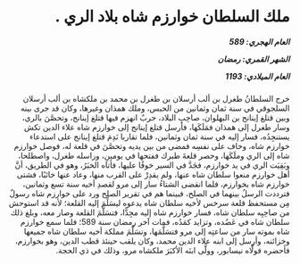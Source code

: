<h1 dir="rtl">ملك السلطان خوارزم شاه بلاد الري .</h1>

<h5 dir="rtl">العام الهجري:  589

الشهر القمري: رمضان

العام الميلادي: 1193</h5>

<p dir="rtl">خرج السلطانُ طغرل بن ألب أرسلان بن طغرل بن محمد بن ملكشاه بن ألب أرسلان السلجوقي في سنة ثمان وثمانين من الحبس، وملك همذان وغيرها، وكان قد جرى بينه وبين قتلغ إينانج بن البهلوان، صاحِبِ البلاد، حربٌ انهزم فيها قتلغ إينانج، وتحصَّنَ بالري، وسار طغرل إلى همذان فمَلَكَها، فأرسل قتلغ إينانج إلى خوارزم شاه علاء الدين تكش يستنجِدُه، فسار إليه في سنة ثمان وثمانين، فلما تقاربا نَدِمَ قتلغ إينانج على استدعاء خوارزم شاه، وخاف على نفسِه فمضى من بين يديه وتحصَّنَ في قلعة له، فوصل خوارزم شاه إلى الري وملَكَها، وحصر قلعةَ طبرك ففتحها في يومينِ، وراسله طغرل، واصطلحا، وبَقِيَت الري في يد خوارزم، فجَدَّ في السير خوفًا عليها، فأتاه الخبَرُ، وهو في الطريق، أنَّ أهل خوارزم منعوا سلطان شاه عنها، ولم يقدِرْ على القرب منها، وعاد عنها خائبًا، فشتى خوارزم شاه بخوارزم، فلما انقضى الشتاءُ سار إلى مرو لقصدِ أخيه سنة تسع وثمانين، فترددت الرسلُ بينهما في الصلح، فبينما هم في تقرير الصلح ورد على خوارزم شاه رسولٌ مِن مستحفظ قلعة سرخس لأخيه سلطان شاه يدعوه ليسَلِّمَ إليه القلعة؛ لأنه قد استوحش من صاحِبِه سلطان شاه، فسار خوارزم شاه إليه مجِدًّا، فتسَلَّمَ القلعة وصار معه، وبلغ ذلك سلطان شاه في عَضُده، وتزايد كمَدُه، فمات آخر رمضان سنة 589؛ فلما سمع خوارزم شاه بموته سار من ساعتِه إلى مرو فتسَلَّمَها، وتسَلَّمَ مملكة أخيه سلطان شاه جميعها وخزائنه، وأرسل إلى ابنه علاء الدين محمد، وكان يلقب حينئذ قطب الدين، وهو بخوارزم، فأحضره فولَّاه نيسابور، وولَّى ابنَه الأكبَرَ ملكشاه مرو، وذلك في ذي الحجة.</p></br>
